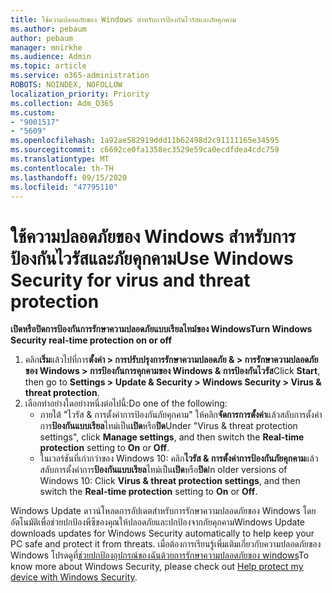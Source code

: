 ```yaml
---
title: ใช้ความปลอดภัยของ Windows สำหรับการป้องกันไวรัสและภัยคุกคาม
ms.author: pebaum
author: pebaum
manager: mnirkhe
ms.audience: Admin
ms.topic: article
ms.service: o365-administration
ROBOTS: NOINDEX, NOFOLLOW
localization_priority: Priority
ms.collection: Adm_O365
ms.custom:
- "9001517"
- "5609"
ms.openlocfilehash: 1a92ae582919ddd11b62498d2c91111165e34595
ms.sourcegitcommit: c6692ce0fa1358ec3529e59ca0ecdfdea4cdc759
ms.translationtype: MT
ms.contentlocale: th-TH
ms.lasthandoff: 09/15/2020
ms.locfileid: "47795110"
---
```

# <a name="use-windows-security-for-virus-and-threat-protection"></a><span data-ttu-id="53183-102">ใช้ความปลอดภัยของ Windows สำหรับการป้องกันไวรัสและภัยคุกคาม</span><span class="sxs-lookup"><span data-stu-id="53183-102">Use Windows Security for virus and threat protection</span></span>

<span data-ttu-id="53183-103">**เปิดหรือปิดการป้องกันการรักษาความปลอดภัยแบบเรียลไทม์ของ Windows**</span><span class="sxs-lookup"><span data-stu-id="53183-103">**Turn Windows Security real-time protection on or off**</span></span>

1. <span data-ttu-id="53183-104">คลิก**เริ่ม**แล้วไปที่การ**ตั้งค่า > การปรับปรุงการรักษาความปลอดภัย & > การรักษาความปลอดภัยของ Windows > การป้องกันการคุกคามของ Windows & การป้องกันไวรัส**</span><span class="sxs-lookup"><span data-stu-id="53183-104">Click **Start**, then go to **Settings > Update & Security > Windows Security > Virus & threat protection**.</span></span>
2. <span data-ttu-id="53183-105">เลือกทำอย่างใดอย่างหนึ่งต่อไปนี้:</span><span class="sxs-lookup"><span data-stu-id="53183-105">Do one of the following:</span></span>
    - <span data-ttu-id="53183-106">ภายใต้ "ไวรัส & การตั้งค่าการป้องกันภัยคุกคาม" ให้คลิก**จัดการการตั้งค่า**แล้วสลับการตั้งค่าการ**ป้องกันแบบเรียล**ไทม์เป็น**เปิด**หรือ**ปิด**</span><span class="sxs-lookup"><span data-stu-id="53183-106">Under "Virus & threat protection settings", click **Manage settings**, and then switch the **Real-time protection** setting to **On** or **Off**.</span></span>
    - <span data-ttu-id="53183-107">ในเวอร์ชันที่เก่ากว่าของ Windows 10: คลิก**ไวรัส & การตั้งค่าการป้องกันภัยคุกคาม**แล้วสลับการตั้งค่าการ**ป้องกันแบบเรียล**ไทม์เป็น**เปิด**หรือ**ปิด**</span><span class="sxs-lookup"><span data-stu-id="53183-107">In older versions of Windows 10: Click **Virus & threat protection settings**, and then switch the **Real-time protection** setting to **On** or **Off**.</span></span>

<span data-ttu-id="53183-108">Windows Update ดาวน์โหลดการอัปเดตสำหรับการรักษาความปลอดภัยของ Windows โดยอัตโนมัติเพื่อช่วยปกป้องพีซีของคุณให้ปลอดภัยและปกป้องจากภัยคุกคาม</span><span class="sxs-lookup"><span data-stu-id="53183-108">Windows Update downloads updates for Windows Security automatically to help keep your PC safe and protect it from threats.</span></span> <span data-ttu-id="53183-109">เมื่อต้องการเรียนรู้เพิ่มเติมเกี่ยวกับความปลอดภัยของ Windows โปรดดูที่[ช่วยปกป้องอุปกรณ์ของฉันด้วยการรักษาความปลอดภัยของ windows](https://support.microsoft.com/help/17464/windows-10-help-protect-my-device-with-windows-security)</span><span class="sxs-lookup"><span data-stu-id="53183-109">To know more about Windows Security, please check out [Help protect my device with Windows Security](https://support.microsoft.com/help/17464/windows-10-help-protect-my-device-with-windows-security).</span></span>
